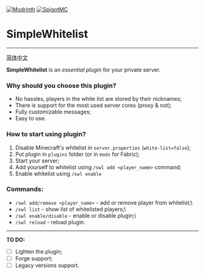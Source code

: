 <a href='https://modrinth.com/plugin/simplewhitelist' target="_blank"><img alt='Modrinth' src='https://img.shields.io/modrinth/dt/mGVcEBwo?style=for-the-badge&logo=modrinth&label=Modrinth&labelColor=black&color=0037FF'/></a>
<a href="https://www.spigotmc.org/resources/113370/"><img alt="SpigotMC" src="https://pluginbadges.glitch.me/api/v1/dl/Spigot-limegreen.svg?spigot=simplewhitelist.113370&style=for-the-badge"></a>
# SimpleWhitelist

---

[简体中文](README_ZH.md)

**SimpleWhitelist** is an *essential plugin* for your private server.

### Why should you choose this plugin?
* No hassles, players in the white list are stored by their nicknames;
* There is support for the most used server cores (proxy & not);
* Fully customizable messages;
* Easy to use.

### How to start using plugin?
1. Disable Minecraft's whitelist in `server.properties` (`white-list=false`);
2. Put plugin in `plugins` folder (or in `mods` for Fabric);
3. Start your server;
4. Add yourself to whitelist using `/swl add <player_name>` command;
5. Enable whitelist using `/swl enable`

### Commands:
* `/swl add/remove <player_name>` - add or remove player from whitelist;\
* `/swl list` - show list of whitelisted players;\
* `/swl enable/disable` - enable or disable plugin;\
* `/swl reload` - reload plugin.

---

**TO DO:**
- [ ] Lighten the plugin;
- [ ] Forge support;
- [ ] Legacy versions support.